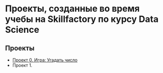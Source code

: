 # Проекты, созданные во время учебы на Skillfactory по курсу Data Science

## Проекты

* [Проект 0. Игра: Угадать число](https://github.com/V3ence/DS_education/tree/main/project_0#%D0%BF%D1%80%D0%BE%D0%B5%D0%BA%D1%82-1-%D1%83%D0%B3%D0%B0%D0%B4%D0%B0%D1%82%D1%8C-%D1%87%D0%B8%D1%81%D0%BB%D0%BE)
* Проект 1.